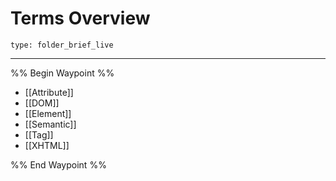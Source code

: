 # Terms Overview
 
```ccard
type: folder_brief_live
```
 
--- 

%% Begin Waypoint %%
- [[Attribute]]
- [[DOM]]
- [[Element]]
- [[Semantic]]
- [[Tag]]
- [[XHTML]]

%% End Waypoint %%